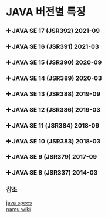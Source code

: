 JAVA 버전별 특징
===========================


### :heavy_plus_sign: JAVA SE 17 (JSR392) 2021-09

### :heavy_plus_sign: JAVA SE 16 (JSR391) 2021-03

### :heavy_plus_sign: JAVA SE 15 (JSR390) 2020-09

### :heavy_plus_sign: JAVA SE 14 (JSR389) 2020-03

### :heavy_plus_sign: JAVA SE 13 (JSR388) 2019-09

### :heavy_plus_sign: JAVA SE 12 (JSR386) 2019-03

### :heavy_plus_sign: JAVA SE 11 (JSR384) 2018-09

### :heavy_plus_sign: JAVA SE 10 (JSR383) 2018-03

### :heavy_plus_sign: JAVA SE 9 (JSR379) 2017-09

### :heavy_plus_sign: JAVA SE 8 (JSR337) 2014-03

### 참조
[java specs](https://docs.oracle.com/javase/specs/index.html)  
[namu wiki](https://namu.wiki/w/Java#fn-5)